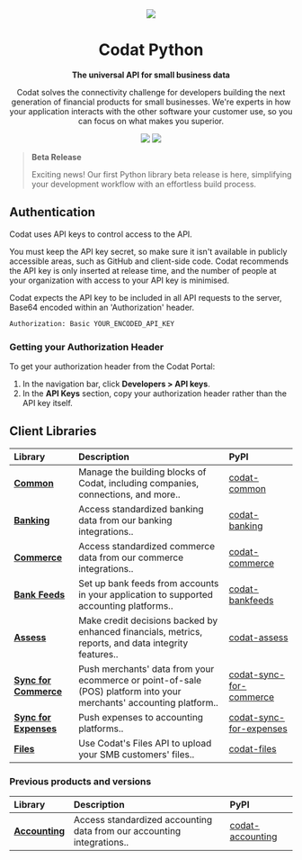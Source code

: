 <div align="center">
    <picture>
        <source srcset="https://user-images.githubusercontent.com/6267663/221800355-0995e4ad-a386-4943-a4c2-e620341a5155.svg" media="(prefers-color-scheme: dark)">
        <img src="https://user-images.githubusercontent.com/6267663/221800359-b7f7776c-a44f-4384-8dd0-d9f7d5caef7d.svg">
    </picture>
    <h1>Codat Python</h1>
        <p><strong>The universal API for small business data</strong></p>
        <p>Codat solves the connectivity challenge for developers building the next generation of financial products for small businesses. We're experts in how your application interacts with the other software your customer use, so you can focus on what makes you superior.</p>
    <a href="https://docs.codat.io/using-the-api/overview"><img src="https://img.shields.io/static/v1?label=Docs&message=API Ref&color=4c2cec&style=for-the-badge" /></a>
    <a href="https://opensource.org/licenses/MIT"><img src="https://img.shields.io/badge/License-MIT-blue.svg?style=for-the-badge" /></a>
</div>

> **Beta Release**
> 
> Exciting news! Our first Python library beta release is here, simplifying your development workflow with an effortless build process.

## Authentication

Codat uses API keys to control access to the API.

You must keep the API key secret, so make sure it isn't available in publicly accessible areas, such as GitHub and client-side code. Codat recommends the API key is only inserted at release time, and the number of people at your organization with access to your API key is minimised.

Codat expects the API key to be included in all API requests to the server, Base64 encoded within an 'Authorization' header.

```bash
Authorization: Basic YOUR_ENCODED_API_KEY
```

### Getting your Authorization Header

To get your authorization header from the Codat Portal:

1. In the navigation bar, click **Developers > API keys**.
2. In the **API Keys** section, copy your authorization header rather than the API key itself.

## Client Libraries

| Library | Description | PyPI |
| :- | :- | :- |
| **[Common](https://github.com/codatio/client-sdk-python/tree/main/common)** | Manage the building blocks of Codat, including companies, connections, and more.. | [codat-common](https://pypi.org/project/codat-common) || **[Banking](https://github.com/codatio/client-sdk-python/tree/main/banking)** | Access standardized banking data from our banking integrations.. | [codat-banking](https://pypi.org/project/codat-banking) || **[Commerce](https://github.com/codatio/client-sdk-python/tree/main/commerce)** | Access standardized commerce data from our commerce integrations.. | [codat-commerce](https://pypi.org/project/codat-commerce) || **[Bank Feeds](https://github.com/codatio/client-sdk-python/tree/main/bank-feeds)** | Set up bank feeds from accounts in your application to supported accounting platforms.. | [codat-bankfeeds](https://pypi.org/project/codat-bankfeeds) || **[Assess](https://github.com/codatio/client-sdk-python/tree/main/assess)** | Make credit decisions backed by enhanced financials, metrics, reports, and data integrity features.. | [codat-assess](https://pypi.org/project/codat-assess) || **[Sync for Commerce](https://github.com/codatio/client-sdk-python/tree/main/sync-for-commerce)** | Push merchants' data from your ecommerce or point-of-sale (POS) platform into your merchants' accounting platform.. | [codat-sync-for-commerce](https://pypi.org/project/codat-sync-for-commerce) || **[Sync for Expenses](https://github.com/codatio/client-sdk-python/tree/main/sync-for-expenses)** | Push expenses to accounting platforms.. | [codat-sync-for-expenses](https://pypi.org/project/codat-sync-for-expenses) || **[Files](https://github.com/codatio/client-sdk-python/tree/main/files)** | Use Codat's Files API to upload your SMB customers' files.. | [codat-files](https://pypi.org/project/codat-files) |
### Previous products and versions

| Library | Description | PyPI |
| :- | :- | :- |
| **[Accounting](https://github.com/codatio/client-sdk-python/tree/main/legacy/accounting)** | Access standardized accounting data from our accounting integrations.. | [codat-accounting](https://pypi.org/project/codat-accounting) |
            
